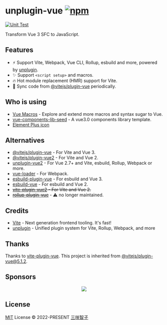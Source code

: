 # unplugin-vue [![npm](https://img.shields.io/npm/v/unplugin-vue.svg)](https://npmjs.com/package/unplugin-vue)

[![Unit Test](https://github.com/unplugin/unplugin-vue/actions/workflows/unit-test.yml/badge.svg)](https://github.com/unplugin/unplugin-vue/actions/workflows/unit-test.yml)

Transform Vue 3 SFC to JavaScript.

## Features

- ⚡️ Support Vite, Webpack, Vue CLI, Rollup, esbuild and more, powered by [unplugin](https://github.com/unjs/unplugin).
- ✨ Support `<script setup>` and macros.
- 🔥 Hot module replacement (HMR) support for Vite.
- 🔄 Sync code from [@vitejs/plugin-vue](https://github.com/vitejs/vite-plugin-vue/tree/main/packages/plugin-vue) periodically.

## Who is using

- [Vue Macros](https://github.com/vue-macros/vue-macros) - Explore and extend more macros and syntax sugar to Vue.
- [vue-components-lib-seed](https://github.com/zouhangwithsweet/vue-components-lib-seed) - A vue3.0 components library template.
- [Element Plus icon](https://github.com/element-plus/element-plus-icons)

## Alternatives

- [@vitejs/plugin-vue](https://github.com/vitejs/vite-plugin-vue/tree/main/packages/plugin-vue) - For Vite and Vue 3.
- [@vitejs/plugin-vue2](https://github.com/vitejs/vite-plugin-vue2) - For Vite and Vue 2.
- [unplugin-vue2](https://github.com/unplugin/unplugin-vue2) - For Vue 2.7+ and Vite, esbuild, Rollup, Webpack or more.
- [vue-loader](https://github.com/vuejs/vue-loader) - For Webpack.
- [esbuild-plugin-vue](https://github.com/egoist/esbuild-plugin-vue) - For esbuild and Vue 3.
- [esbuild-vue](https://github.com/apeschar/esbuild-vue) - For esbuild and Vue 2.
- ~~[vite-plugin-vue2](https://github.com/underfin/vite-plugin-vue2) - For Vite and Vue 2.~~
- ~~[rollup-plugin-vue](https://github.com/vuejs/rollup-plugin-vue)~~ - ⚠️ no longer maintained.

## Credits

- [Vite](https://github.com/vitejs/vite) - Next generation frontend tooling. It's fast!
- [unplugin](https://github.com/unjs/unplugin) - Unified plugin system for Vite, Rollup, Webpack, and more

## Thanks

Thanks to [vite-plugin-vue](https://github.com/vitejs/vite-plugin-vue). This project is inherited from [@vitejs/plugin-vue@5.1.2](https://github.com/vitejs/vite-plugin-vue/tree/plugin-vue@5.1.2/packages/plugin-vue).

## Sponsors

<p align="center">
  <a href="https://cdn.jsdelivr.net/gh/sxzz/sponsors/sponsors.svg">
    <img src='https://cdn.jsdelivr.net/gh/sxzz/sponsors/sponsors.svg'/>
  </a>
</p>

## License

[MIT](./LICENSE) License © 2022-PRESENT [三咲智子](https://github.com/sxzz)
